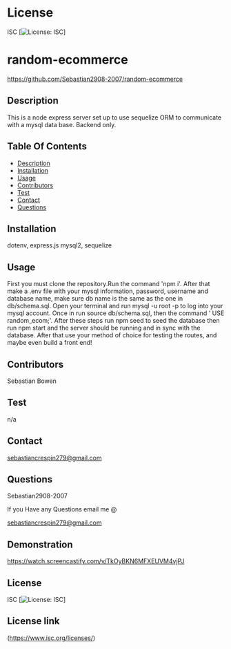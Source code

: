# License
 ISC
[![License: ISC](https://img.shields.io/badge/License-ISC-blue.svg)]
                 
      

# random-ecommerce
 https://github.com/Sebastian2908-2007/random-ecommerce
 ## Description

This is a node express server set up to use sequelize ORM to communicate with a mysql data base. Backend only.
    
 ## Table Of Contents
* [Description](#description)
* [Installation](#installation)
* [Usage](#usage)
* [Contributors](#contributors)
* [Test](#test)
* [Contact](#contact)
* [Questions](#questions)
    
 ## Installation

dotenv, express.js mysql2, sequelize

## Usage
 First you must clone the repository.Run the command 'npm i'. After that make a .env file with your mysql information, password, username and database name, make sure db name is the same as the one in db/schema.sql. Open your terminal and run mysql -u root -p to log into your mysql account. Once in run source db/schema.sql, then the command ' USE random_ecom;'. After these steps run npm seed to seed the database then run npm start and the server should be running and in sync with the database. After that use your method of choice for testing the routes, and maybe even build a front end!

 ## Contributors

  Sebastian Bowen

 ## Test 

 n/a
    
## Contact

 sebastiancrespin279@gmail.com

## Questions

 Sebastian2908-2007

If you Have any Questions email me @

sebastiancrespin279@gmail.com

## Demonstration
https://watch.screencastify.com/v/TkOyBKN6MFXEUVM4vjPJ


## License
ISC 
[![License: ISC](https://img.shields.io/badge/License-ISC-blue.svg)]

## License link
(https://www.isc.org/licenses/)   
